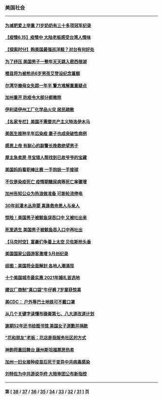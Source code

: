 ### 美国社会
---
#### [为减肥爱上举重 71岁奶奶有三十多项冠军纪录](../../pages/ncid1078160/n13022700.md) 
#### [【疫情6.15】疫情中 大陆老板感受台湾人情味](../../pages/ncid1078160/n13023125.md) 
#### [【探索时分】购美国最强巡洋舰？对台有何好处](../../pages/ncid1078160/n13021908.md) 
#### [为了纾压 美国男子一整年天天跳入密西根湖](../../pages/ncid1078160/n13022626.md) 
#### [橙县将为被枪杀6岁男孩艾登设纪念匾额](../../pages/ncid1078160/n13022337.md) 
#### [尔湾华裔母女失踪一年半 警方难解重重疑点](../../pages/ncid1078160/n13022415.md) 
#### [加州重开 防疫令大部分都撤除](../../pages/ncid1078160/n13022169.md) 
#### [伊利诺伊州工厂化学品火灾 居民疏散](../../pages/ncid1078160/n13022028.md) 
#### [【名家专栏】美国不需要共产主义特洛伊木马](../../pages/ncid1078160/n13021281.md) 
#### [美医生接种半年后染疫 妻子也成突破性病例](../../pages/ncid1078160/n13021533.md) 
#### [感恩上帝 有耐心的副警长挽救绝望男子](../../pages/ncid1078160/n13021269.md) 
#### [屋主急卖房 寻宝猎人帮找到已故爷爷的宝藏](../../pages/ncid1078160/n13020498.md) 
#### [美国妈妈看职棒比赛 一手抱娃一手接球](../../pages/ncid1078160/n13020808.md) 
#### [不仅是染疫死亡 疫情期糖尿病等死亡率骤增](../../pages/ncid1078160/n13020182.md) 
#### [加州告知公众为热浪做准备 可能轮流停电](../../pages/ncid1078160/n13019961.md) 
#### [30年前灌木丛弃婴 喜逢救命恩人与亲人](../../pages/ncid1078160/n13019331.md) 
#### [惊险！美国男子被鲸鱼误吞口中 又被吐出来](../../pages/ncid1078160/n13018706.md) 
#### [死里逃生 美国男子被鲸鱼吞入口中再吐出](../../pages/ncid1078160/n13018371.md) 
#### [【马克时空】富豪们争着上太空 贝佐斯抢头香](../../pages/ncid1078160/n13018434.md) 
#### [美国国家公园游客激增 5月创纪录](../../pages/ncid1078160/n13018078.md) 
#### [组图：美国将全面解封 各地人潮涌现](../../pages/ncid1078160/n13017398.md) 
#### [十个美国城市最实惠 2021年婚礼首选地](../../pages/ncid1078160/n13017865.md) 
#### [建议厂商制“真口袋”牛仔裤  7岁童获惊喜](../../pages/ncid1078160/n13017358.md) 
#### [美CDC： 户外等巴士地铁可不戴口罩](../../pages/ncid1078160/n13016975.md) 
#### [从几个关键字读懂布碌崙第七、八大道改道计划](../../pages/ncid1078160/n13017103.md) 
#### [逾期52年还书给图书馆 美国女子道歉并捐款](../../pages/ncid1078160/n13017017.md) 
#### [“花和朋友”老板：花店是我服务社区的方式](../../pages/ncid1078160/n13016698.md) 
#### [神韵将重回舞台 康州斯坦福票房热卖](../../pages/ncid1078160/n13016034.md) 
#### [加州一妇女接种疫苗后死于变异中共病毒感染](../../pages/ncid1078160/n13016416.md) 
#### [刘特佐为中共游说华府 大陪审团公布新指控](../../pages/ncid1078160/n13015936.md) 

---
#### 第 [ [38](./38.md) / [37](./37.md) / [36](./36.md) / [35](./35.md) / [34](./34.md) / [33](./33.md) / [32](./32.md) / [31](./31.md) ] 页
